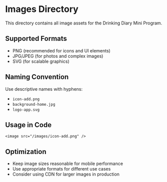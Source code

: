 # Images Directory

This directory contains all image assets for the Drinking Diary Mini Program.

## Supported Formats

- PNG (recommended for icons and UI elements)
- JPG/JPEG (for photos and complex images)
- SVG (for scalable graphics)

## Naming Convention

Use descriptive names with hyphens:

- `icon-add.png`
- `background-home.jpg`
- `logo-app.svg`

## Usage in Code

```wxml
<image src="/images/icon-add.png" />
```

## Optimization

- Keep image sizes reasonable for mobile performance
- Use appropriate formats for different use cases
- Consider using CDN for larger images in production

